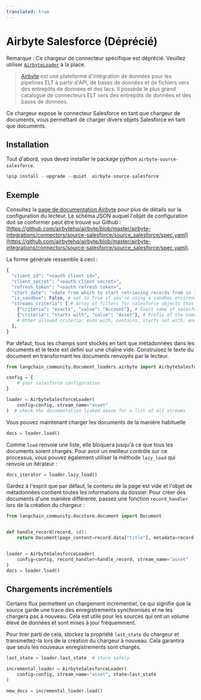 ```yaml
---
translated: true
---
```


# Airbyte Salesforce (Déprécié)

Remarque : Ce chargeur de connecteur spécifique est déprécié. Veuillez utiliser [`AirbyteLoader`](/docs/integrations/document_loaders/airbyte) à la place.

>[Airbyte](https://github.com/airbytehq/airbyte) est une plateforme d'intégration de données pour les pipelines ELT à partir d'API, de bases de données et de fichiers vers des entrepôts de données et des lacs. Il possède le plus grand catalogue de connecteurs ELT vers des entrepôts de données et des bases de données.

Ce chargeur expose le connecteur Salesforce en tant que chargeur de documents, vous permettant de charger divers objets Salesforce en tant que documents.

## Installation

Tout d'abord, vous devez installer le package python `airbyte-source-salesforce`.

```python
%pip install --upgrade --quiet  airbyte-source-salesforce
```

## Exemple

Consultez la [page de documentation Airbyte](https://docs.airbyte.com/integrations/sources/salesforce/) pour plus de détails sur la configuration du lecteur.
Le schéma JSON auquel l'objet de configuration doit se conformer peut être trouvé sur Github : [https://github.com/airbytehq/airbyte/blob/master/airbyte-integrations/connectors/source-salesforce/source_salesforce/spec.yaml](https://github.com/airbytehq/airbyte/blob/master/airbyte-integrations/connectors/source-salesforce/source_salesforce/spec.yaml).

La forme générale ressemble à ceci :

```python
{
  "client_id": "<oauth client id>",
  "client_secret": "<oauth client secret>",
  "refresh_token": "<oauth refresh token>",
  "start_date": "<date from which to start retrieving records from in ISO format, e.g. 2020-10-20T00:00:00Z>",
  "is_sandbox": False, # set to True if you're using a sandbox environment
  "streams_criteria": [ # Array of filters for salesforce objects that should be loadable
    {"criteria": "exacts", "value": "Account"}, # Exact name of salesforce object
    {"criteria": "starts with", "value": "Asset"}, # Prefix of the name
    # Other allowed criteria: ends with, contains, starts not with, ends not with, not contains, not exacts
  ],
}
```

Par défaut, tous les champs sont stockés en tant que métadonnées dans les documents et le texte est défini sur une chaîne vide. Construisez le texte du document en transformant les documents renvoyés par le lecteur.

```python
from langchain_community.document_loaders.airbyte import AirbyteSalesforceLoader

config = {
    # your salesforce configuration
}

loader = AirbyteSalesforceLoader(
    config=config, stream_name="asset"
)  # check the documentation linked above for a list of all streams
```

Vous pouvez maintenant charger les documents de la manière habituelle

```python
docs = loader.load()
```

Comme `load` renvoie une liste, elle bloquera jusqu'à ce que tous les documents soient chargés. Pour avoir un meilleur contrôle sur ce processus, vous pouvez également utiliser la méthode `lazy_load` qui renvoie un itérateur :

```python
docs_iterator = loader.lazy_load()
```

Gardez à l'esprit que par défaut, le contenu de la page est vide et l'objet de métadonnées contient toutes les informations du dossier. Pour créer des documents d'une manière différente, passez une fonction `record_handler` lors de la création du chargeur :

```python
from langchain_community.docstore.document import Document


def handle_record(record, id):
    return Document(page_content=record.data["title"], metadata=record.data)


loader = AirbyteSalesforceLoader(
    config=config, record_handler=handle_record, stream_name="asset"
)
docs = loader.load()
```

## Chargements incrémentiels

Certains flux permettent un chargement incrémentiel, ce qui signifie que la source garde une trace des enregistrements synchronisés et ne les chargera pas à nouveau. Cela est utile pour les sources qui ont un volume élevé de données et sont mises à jour fréquemment.

Pour tirer parti de cela, stockez la propriété `last_state` du chargeur et transmettez-la lors de la création du chargeur à nouveau. Cela garantira que seuls les nouveaux enregistrements sont chargés.

```python
last_state = loader.last_state  # store safely

incremental_loader = AirbyteSalesforceLoader(
    config=config, stream_name="asset", state=last_state
)

new_docs = incremental_loader.load()
```
